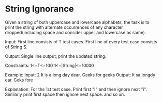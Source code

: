 # String Ignorance

Given a string of both uppercase and lowercase alphabets, the task is to print the string with alternate occurrences of any character dropped(including space and consider upper and lowercase as same).

Input:
First line consists of T test cases. First line of every test case consists of String S.

Output:
Single line output, print the updated string.

Constraints:
1<=T<=100
1<=|String|<=10000

Example:
Input:
2
It is a long day dear.
Geeks for geeks
Output:
It sa longdy ear.
Geks fore

Explanation:
For the 1st test case. 
Print first "I" and then ignore next "i". Similarly print first space then ignore next space. and so on.
